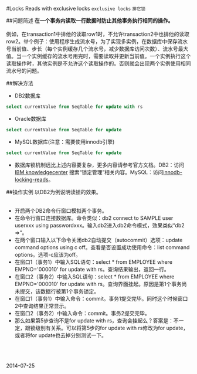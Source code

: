 #Locks Reads with exclusive locks
`exclusive locks` `排它锁`

##问题简述
**在一个事务内读取一行数据时防止其他事务执行相同的操作。**<br><br>
例如，在transaction1中排他的读取row1时，不允许transaction2中也排他的读取row2。举个例子：使用程序生成流水号，为了实现多实例，在数据库中保存流水号当前值、步长（每个实例缓存几个流水号，减少数据库访问次数）、流水号最大值。当一个实例缓存的流水号用完时，需要读取并更新当前值。一个实例执行这个读取操作时，其他实例是不允许这个读取操作的。否则就会出现两个实例使用相同流水号的问题。<br>

##解决方法
* DB2数据库
``` sql
select currentValue from SeqTable for update with rs
```
* Oracle数据库
``` sql
select currentValue from SeqTable for update
```
* MySQL数据库(注意：需要使用innodb引擎)
``` sql
select currentValue from SeqTable for update
```
* 数据库锁机制远比上述内容要复杂，更多内容请参考官方文档。DB2：访问[IBM knowledgecenter](http://www-01.ibm.com/support/knowledgecenter/ "IBM knowledgecenter") 搜索“锁定管理”相关内容。MySQL：访问[innodb-locking-reads](http://dev.mysql.com/doc/refman/5.7/en/innodb-locking-reads.html "innodb-locking-reads")。


##操作实例
以DB2为例说明读锁的效果。<br><br>
* 开启两个DB2命令行窗口模拟两个事务。<br>
* 在命令行窗口连接数据库。命令类似：db2 connect to SAMPLE user userxxx using passwordxxx。输入db2进入db2命令模式，效果类似“db2 =>”。<br>
* 在两个窗口输入以下命令关闭db2自动提交（autocommit）选项：update command options using c off。查看是否设置成功使用命令：list command options。选项-c应该为off。<br>
* 在窗口1（事务1）中输入SQL语句：select * from EMPLOYEE where EMPNO='000010' for update with rs。查询结果输出，返回一行。<br>
* 在窗口2（事务2）中输入SQL语句：select * from EMPLOYEE where EMPNO='000010' for update with rs。查询界面挂起。原因是第1个事务尚未提交，该数据行被第1个事务锁定。<br>
* 在窗口1（事务1）中输入命令：commit。事务1提交完毕。同时这个时候窗口2中查询结果正常显示。<br>
* 在窗口2（事务2）中输入命令：commit。事务2提交完毕。<br>
* 那么如果第5步查询不是for update with rs，查询会挂起么？答案是：不一定，跟锁级别有关系。可以将第5步的for update with rs修改为for update，或者将for update也去掉分别测试一下。<br>

<br><br><br>2014-07-25

